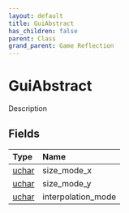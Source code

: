 ```yaml
---
layout: default
title: GuiAbstract
has_children: false
parent: Class
grand_parent: Game Reflection
---
```

# GuiAbstract
Description 

## Fields

| Type | Name |
|:----------|:--------------|
| [uchar](/riftbreaker-wiki/docs/game-reflection/enums/uchar/) | size_mode_x |
| [uchar](/riftbreaker-wiki/docs/game-reflection/enums/uchar/) | size_mode_y |
| [uchar](/riftbreaker-wiki/docs/game-reflection/enums/uchar/) | interpolation_mode |

